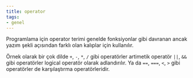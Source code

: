 ```yaml
---
title: operator
tags:
- genel
---
```


Programlama için operator terimi genelde fonksiyonlar gibi davranan ancak yazım şekli açısından farklı olan kalıplar için kullanılır.

Örnek olarak bir çok dilde `+`, `-`, `*`, `/` gibi operatörler artimetik operatör `||`, `&&` gibi operatörler logical operatör olarak adlandırılır. Ya da `==`, `===`, `<`, `>` gibi operatörler de karşılaştırma operatörleridir.
